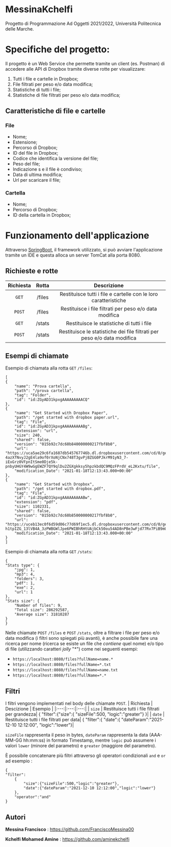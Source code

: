 # MessinaKchelfi
Progetto di Programmazione Ad Oggetti 2021/2022, Università Politecnica delle Marche.

# Specifiche del progetto:
Il progetto è un Web Service che permette tramite un client (es. Postman) di accedere alle API di Dropbox tramite diverse rotte per visualizzare:

1) Tutti i file e cartelle in Dropbox;
2) File filtrati per peso e/o data modifica;
3) Statistiche di tutti i file;
4) Statistiche di file filtrati per peso e/o data modifica;

## Caratteristiche di file e cartelle
### File
- Nome;
- Estensione;
- Percorso di Dropbox;
- ID del file in Dropbox;
- Codice che identifica la versione del file;
- Peso del file;
- Indicazione s e il file è condiviso;
- Data di ultima modifica;
- Url per scaricare il file;

### Cartella
- Nome;
- Percorso di Dropbox;
- ID della cartella in Dropbox;

# Funzionamento dell'applicazione
Attraverso [SpringBoot](https://spring.io/projects/spring-boot), il framework utilizzato, si può avviare l'applicazione tramite un IDE e questa alloca un server TomCat alla porta 8080. 
## Richieste e rotte

| Richiesta | Rotta | Descrizione |
|:---:|:---:|:---:|
| `GET` | /files | Restituisce tutti i file e cartelle con le loro caratteristiche |
| `POST` | /files | Restituisce i file filtrati per peso e/o data modifica |
| `GET` | /stats | Restituisce le statistiche di tutti i file |
| `POST` | /stats | Restituisce le statistiche dei file filtrati per peso e/o data modifica |

## Esempi di chiamate
Esempio di chiamata alla rotta `GET` `/files`:

	[
    {
        "name": "Prova cartella",
        "path": "/prova cartella",
        "tag": "Folder",
        "id": "id:ZGyAD31kpxgAAAAAAAAACQ"
    },
    {
        "name": "Get Started with Dropbox Paper",
        "path": "/get started with dropbox paper.url",
        "tag": "File",
        "id": "id:ZGyAD31kpxgAAAAAAAAABg",
        "extension": "url",
        "size": 240,
        "shared": false,
        "version": "015b92c7dc60b840000000217fbf8b0",
        "url": "https://uca5ae29c6fa1687db545767746b.dl.dropboxusercontent.com/cd/0/get/BcFU8zizU3_b8-4azXfNvyJ2gE4la9of0rXoNjCNx748T3gvPjBZGG0PJkrM91yN3_7-iExGrz0VFpnItSme0Dje5k-pnbyUHGY4W9wGgEWZF7QY9qlDu2ZGXgkksy5hpzkbdQC9MQzFPrdV_eL2Kxtu/file",
        "modification_Date": "2021-01-18T12:13:43.000+00:00"
    },
    {
        "name": "Get Started with Dropbox",
        "path": "/get started with dropbox.pdf",
        "tag": "File",
        "id": "id:ZGyAD31kpxgAAAAAAAAABw",
        "extension": "pdf",
        "size": 1102331,
        "shared": false,
        "version": "015b92c7dc60b850000000217fbf8b0",
        "url": "https://uceb13ec0f6d59d06c77d69f1ec5.dl.dropboxusercontent.com/cd/0/get/BcEBqckA3GC82A5c8VvLehWqB3cEEF8a-h1tpIZG_13lVB4A_3zPWBGWlJpe6PWIBhRHtUAjbCk50ou54AD8nPBe3wFjd77Rv7PiB9mU4Rfpml4RkaSA5TOi0sY4zS0iNDxIsEcK9_krMMj4DVaPM40h/file",
        "modification_Date": "2021-01-18T12:13:43.000+00:00"
    }
	]

Esempio di chiamata alla rotta `GET` `/stats`:
	
	{
    "Stats type": {
        "jpg": 1,
        "mp3": 4,
        "folders": 3,
        "pdf": 1,
        "exe": 2,
        "url": 1
    },
    "Stats size": {
        "Number of files": 9,
        "Total size": 286292587,
        "Average size": 31810287
    }
	}

Nelle chiamate `POST` `/files` e `POST` `/stats`, oltre a filtrare i file per peso e/o data modifica (i filtri sono spiegati più avanti), è anche possibile fare una ricerca per nome (ricerca se esiste un file che *contiene* quel nome) e/o tipo di file (utilizzando caratteri *jolly*  "*") come nei seguenti esempi:
- `https://localhost:8080/files?fullName=name.*`
- `https://localhost:8080/files?fullName=*.txt`
- `https://localhost:8080/files?fullName=name.txt`
- `https://localhost:8080/files?fullName=*.*`
## Filtri
I filtri vengono implementati nel body delle chiamate `POST`.
| Richiesta | Descizione | Esempio |
|:---:|:---:|:---:|
| `size` | Restituisce tutti i file filtrati per grandezza| { "filter":{"size":{ "sizeFile":500, "logic":"greater"} }|
| `date` |  Restituisce tutti i file filtrati per data| { "filter":{ "date":{ "dateParam":"2021-12-10 12:12:00", "logic":"lower"}|

`sizeFile` rappresenta il peso in bytes, `dateParam` rappresenta la data (AAA-MM-GG hh:mm:ss) in formato Timestamp, mentre `logic` può assumere i valori `lower` (minore del parametro) e `greater` (maggiore del parametro). 

È possibile concatenare più filtri attraverso gli operatori condizionali `and` e `or` ad esempio :

	{
    "filter":
	    {
	        "size":{"sizeFile":500,"logic":"greater"},
	        "date":{"dateParam":"2021-12-10 12:12:00","logic":"lower"}
    	},
    	"operator":"and"
	}



## Autori
**Messina Francisco** : https://github.com/FranciscoMessina00

**Kchelfi Mohamed Amine** : https://github.com/aminekchelfi

